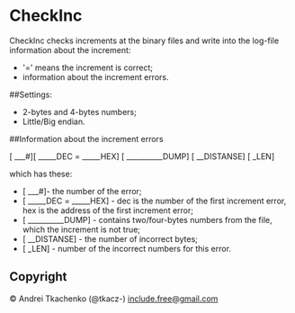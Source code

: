 # CheckInc
CheckInc checks increments at the binary files and write into the log-file information about the increment:

* '=' means the increment is correct;
* information about the increment errors.

##Settings:
* 2-bytes and 4-bytes numbers;
* Little/Big endian.

##Information about the increment errors

[ \___#][ \_____DEC = \_____HEX]	[ \__________DUMP]    [ \__DISTANSE]    [ \_LEN]

which has these:

* [ \___#]- the number of the error;
* [ \_____DEC = \_____HEX] -  dec is the number of the first increment error, hex is the address of the first increment error;
* [ \__________DUMP] - contains two/four-bytes numbers from the file, which the increment is not true;
* [ \__DISTANSE] - the number of incorrect bytes;
* [ \_LEN] - number of the incorrect numbers for this error.

## Copyright 
© Andrei Tkachenko (@tkacz-) include.free@gmail.com
